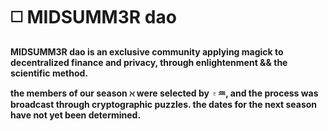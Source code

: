 # ◻️ MIDSUMM3R dao





**MIDSUMM3R dao is an exclusive community applying magick to decentralized finance and privacy, through enlightenment && the scientific method.**



**the members of our season ℵ were selected by ♇♒︎, and the process was broadcast through cryptographic puzzles. the dates for the next season have not yet been determined.**



